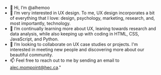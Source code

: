 - 👋 Hi, I’m @alhemoo
- 👀 I’m very interested in UX design. To me, UX design incorporates a bit of everything that I love: design, psychology, marketing, research, and, most importantly, technology.
- 🌱 I’m continually learning more about UX, leaning towards research and data analysis, while also keeping up with coding in HTML, CSS, JavaScript, and Python.
- 💞️ I’m looking to collaborate on UX case studies or projects. I'm interested in meeting new people and discovering more about our beautiful community.
- 📫 Feel free to reach out to me by sending an email to alec.mompoint@hec.ca."

<!---
alhemoo/alhemoo is a ✨ special ✨ repository because its `README.md` (this file) appears on your GitHub profile.
You can click the Preview link to take a look at your changes.
--->
